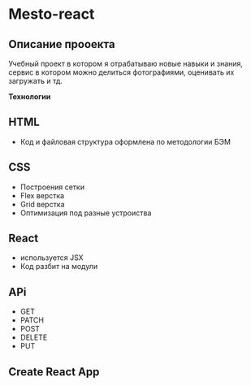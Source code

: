 # Mesto-react

## Описание прооекта

Учебный проект в котором я отрабатываю новые навыки и знания, сервис в котором можно делиться фотографиями, оценивать их загружать и тд.

**Технологии**

## HTML

- Код и файловая структура оформлена по методологии БЭМ

## CSS

- Построения сетки
- Flex верстка
- Grid верстка
- Оптимизация под разные устроиства

## React

- используется JSX 
- Код разбит на модули

## APi

- GET
- PATCH
- POST
- DELETE
- PUT

## Create React App

